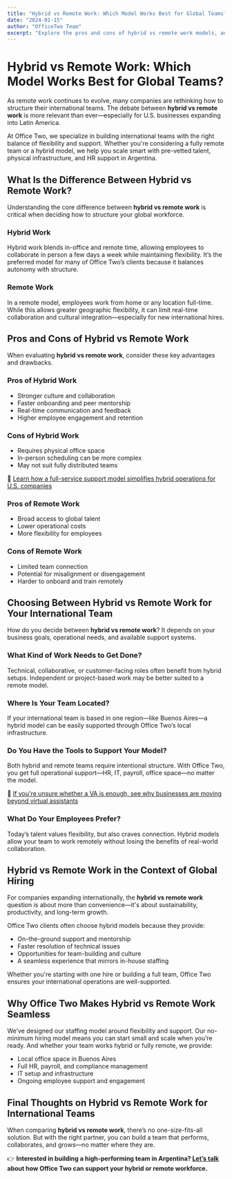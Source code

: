 ```yaml
---
title: "Hybrid vs Remote Work: Which Model Works Best for Global Teams?"
date: "2024-01-15"
author: "OfficeTwo Team"
excerpt: "Explore the pros and cons of hybrid vs remote work models, and learn how Office Two supports international teams with the right structure to scale efficiently."
---
```


# Hybrid vs Remote Work: Which Model Works Best for Global Teams?

As remote work continues to evolve, many companies are rethinking how to structure their international teams. The debate between **hybrid vs remote work** is more relevant than ever—especially for U.S. businesses expanding into Latin America.  

At Office Two, we specialize in building international teams with the right balance of flexibility and support. Whether you're considering a fully remote team or a hybrid model, we help you scale smart with pre-vetted talent, physical infrastructure, and HR support in Argentina.

## What Is the Difference Between Hybrid vs Remote Work?

Understanding the core difference between **hybrid vs remote work** is critical when deciding how to structure your global workforce.

### Hybrid Work
Hybrid work blends in-office and remote time, allowing employees to collaborate in person a few days a week while maintaining flexibility. It’s the preferred model for many of Office Two’s clients because it balances autonomy with structure.

### Remote Work
In a remote model, employees work from home or any location full-time. While this allows greater geographic flexibility, it can limit real-time collaboration and cultural integration—especially for new international hires.

## Pros and Cons of Hybrid vs Remote Work

When evaluating **hybrid vs remote work**, consider these key advantages and drawbacks.

### Pros of Hybrid Work
- Stronger culture and collaboration  
- Faster onboarding and peer mentorship  
- Real-time communication and feedback  
- Higher employee engagement and retention  

### Cons of Hybrid Work
- Requires physical office space  
- In-person scheduling can be more complex  
- May not suit fully distributed teams  

🔗 [Learn how a full-service support model simplifies hybrid operations for U.S. companies](#)

### Pros of Remote Work
- Broad access to global talent  
- Lower operational costs  
- More flexibility for employees  

### Cons of Remote Work
- Limited team connection  
- Potential for misalignment or disengagement  
- Harder to onboard and train remotely  

## Choosing Between Hybrid vs Remote Work for Your International Team

How do you decide between **hybrid vs remote work**? It depends on your business goals, operational needs, and available support systems.

### What Kind of Work Needs to Get Done?
Technical, collaborative, or customer-facing roles often benefit from hybrid setups. Independent or project-based work may be better suited to a remote model.

### Where Is Your Team Located?
If your international team is based in one region—like Buenos Aires—a hybrid model can be easily supported through Office Two’s local infrastructure.

### Do You Have the Tools to Support Your Model?
Both hybrid and remote teams require intentional structure. With Office Two, you get full operational support—HR, IT, payroll, office space—no matter the model.

🔗 [If you're unsure whether a VA is enough, see why businesses are moving beyond virtual assistants](#)

### What Do Your Employees Prefer?
Today’s talent values flexibility, but also craves connection. Hybrid models allow your team to work remotely without losing the benefits of real-world collaboration.

## Hybrid vs Remote Work in the Context of Global Hiring

For companies expanding internationally, the **hybrid vs remote work** question is about more than convenience—it's about sustainability, productivity, and long-term growth.

Office Two clients often choose hybrid models because they provide:

- On-the-ground support and mentorship  
- Faster resolution of technical issues  
- Opportunities for team-building and culture  
- A seamless experience that mirrors in-house staffing  

Whether you're starting with one hire or building a full team, Office Two ensures your international operations are well-supported.

## Why Office Two Makes Hybrid vs Remote Work Seamless

We’ve designed our staffing model around flexibility and support. Our no-minimum hiring model means you can start small and scale when you’re ready. And whether your team works hybrid or fully remote, we provide:

- Local office space in Buenos Aires  
- Full HR, payroll, and compliance management  
- IT setup and infrastructure  
- Ongoing employee support and engagement  

## Final Thoughts on Hybrid vs Remote Work for International Teams

When comparing **hybrid vs remote work**, there’s no one-size-fits-all solution. But with the right partner, you can build a team that performs, collaborates, and grows—no matter where they are.

👉 **Interested in building a high-performing team in Argentina? [Let’s talk](https://www.officetwo.com/contact-us/)  about how Office Two can support your hybrid or remote workforce.**
